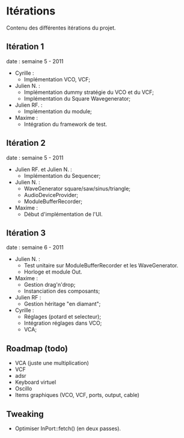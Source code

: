 Itérations
==========

Contenu des différentes itérations du projet.

Itération 1
-----------
date : semaine 5 - 2011

- Cyrille :
    - Implémentation VCO, VCF;
- Julien N. :
    - Implémentation dummy stratégie du VCO et du VCF;
    - Implémentation du Square Wavegenerator;
- Julien RF. :
    - Implémentation du module;
- Maxime :
    - Intégration du framework de test.

Itération 2
-----------
date : semaine 5 - 2011

- Julien RF. et Julien N. :
    - Implémentation du Sequencer;
- Julien N. :
    - WaveGenerator square/saw/sinus/triangle;
    - AudioDeviceProvider;
    - ModuleBufferRecorder;
- Maxime :
    - Début d'implémentation de l'UI.

Itération 3
-----------
date : semaine 6 - 2011

- Julien N. :
    - Test unitaire sur ModuleBufferRecorder et les WaveGenerator.
    - Horloge et module Out.
- Maxime :
    - Gestion drag'n'drop;
    - Instanciation des composants;
- Julien RF :
    - Gestion héritage "en diamant";
- Cyrille :
    - Réglages (potard et selecteur);
    - Intégration réglages dans VCO;
    - VCA;

Roadmap (todo)
---------
- VCA (juste une multiplication)
- VCF
- adsr
- Keyboard virtuel
- Oscillo
- Items graphiques (VCO, VCF, ports, output, cable)

Tweaking
----------
- Optimiser InPort::fetch() (en deux passes).